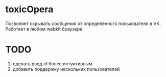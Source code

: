 # toxicOpera

Позволяет скрывать сообщения от определённого пользователя в VK. 
Работает в любом webkit браузере.

# TODO
1) сделать ввод id более интуитивным
2) добавить поддержку нескольких пользователей
